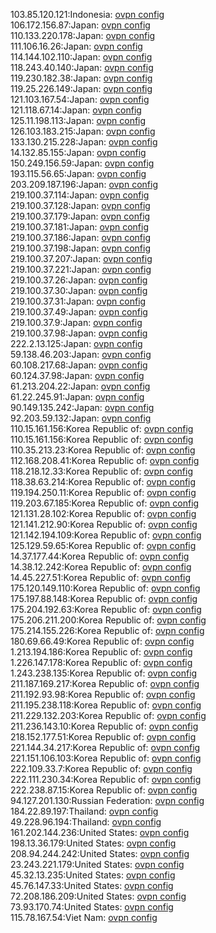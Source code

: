 103.85.120.121:Indonesia: [ovpn config](vpn/103_85_120_121.ovpn)  
106.172.156.87:Japan: [ovpn config](vpn/106_172_156_87.ovpn)  
110.133.220.178:Japan: [ovpn config](vpn/110_133_220_178.ovpn)  
111.106.16.26:Japan: [ovpn config](vpn/111_106_16_26.ovpn)  
114.144.102.110:Japan: [ovpn config](vpn/114_144_102_110.ovpn)  
118.243.40.140:Japan: [ovpn config](vpn/118_243_40_140.ovpn)  
119.230.182.38:Japan: [ovpn config](vpn/119_230_182_38.ovpn)  
119.25.226.149:Japan: [ovpn config](vpn/119_25_226_149.ovpn)  
121.103.167.54:Japan: [ovpn config](vpn/121_103_167_54.ovpn)  
121.118.67.14:Japan: [ovpn config](vpn/121_118_67_14.ovpn)  
125.11.198.113:Japan: [ovpn config](vpn/125_11_198_113.ovpn)  
126.103.183.215:Japan: [ovpn config](vpn/126_103_183_215.ovpn)  
133.130.215.228:Japan: [ovpn config](vpn/133_130_215_228.ovpn)  
14.132.85.155:Japan: [ovpn config](vpn/14_132_85_155.ovpn)  
150.249.156.59:Japan: [ovpn config](vpn/150_249_156_59.ovpn)  
193.115.56.65:Japan: [ovpn config](vpn/193_115_56_65.ovpn)  
203.209.187.196:Japan: [ovpn config](vpn/203_209_187_196.ovpn)  
219.100.37.114:Japan: [ovpn config](vpn/219_100_37_114.ovpn)  
219.100.37.128:Japan: [ovpn config](vpn/219_100_37_128.ovpn)  
219.100.37.179:Japan: [ovpn config](vpn/219_100_37_179.ovpn)  
219.100.37.181:Japan: [ovpn config](vpn/219_100_37_181.ovpn)  
219.100.37.186:Japan: [ovpn config](vpn/219_100_37_186.ovpn)  
219.100.37.198:Japan: [ovpn config](vpn/219_100_37_198.ovpn)  
219.100.37.207:Japan: [ovpn config](vpn/219_100_37_207.ovpn)  
219.100.37.221:Japan: [ovpn config](vpn/219_100_37_221.ovpn)  
219.100.37.26:Japan: [ovpn config](vpn/219_100_37_26.ovpn)  
219.100.37.30:Japan: [ovpn config](vpn/219_100_37_30.ovpn)  
219.100.37.31:Japan: [ovpn config](vpn/219_100_37_31.ovpn)  
219.100.37.49:Japan: [ovpn config](vpn/219_100_37_49.ovpn)  
219.100.37.9:Japan: [ovpn config](vpn/219_100_37_9.ovpn)  
219.100.37.98:Japan: [ovpn config](vpn/219_100_37_98.ovpn)  
222.2.13.125:Japan: [ovpn config](vpn/222_2_13_125.ovpn)  
59.138.46.203:Japan: [ovpn config](vpn/59_138_46_203.ovpn)  
60.108.217.68:Japan: [ovpn config](vpn/60_108_217_68.ovpn)  
60.124.37.98:Japan: [ovpn config](vpn/60_124_37_98.ovpn)  
61.213.204.22:Japan: [ovpn config](vpn/61_213_204_22.ovpn)  
61.22.245.91:Japan: [ovpn config](vpn/61_22_245_91.ovpn)  
90.149.135.242:Japan: [ovpn config](vpn/90_149_135_242.ovpn)  
92.203.59.132:Japan: [ovpn config](vpn/92_203_59_132.ovpn)  
110.15.161.156:Korea Republic of: [ovpn config](vpn/110_15_161_156.ovpn)  
110.15.161.156:Korea Republic of: [ovpn config](vpn/110_15_161_156.ovpn)  
110.35.213.23:Korea Republic of: [ovpn config](vpn/110_35_213_23.ovpn)  
112.168.208.41:Korea Republic of: [ovpn config](vpn/112_168_208_41.ovpn)  
118.218.12.33:Korea Republic of: [ovpn config](vpn/118_218_12_33.ovpn)  
118.38.63.214:Korea Republic of: [ovpn config](vpn/118_38_63_214.ovpn)  
119.194.250.11:Korea Republic of: [ovpn config](vpn/119_194_250_11.ovpn)  
119.203.67.185:Korea Republic of: [ovpn config](vpn/119_203_67_185.ovpn)  
121.131.28.102:Korea Republic of: [ovpn config](vpn/121_131_28_102.ovpn)  
121.141.212.90:Korea Republic of: [ovpn config](vpn/121_141_212_90.ovpn)  
121.142.194.109:Korea Republic of: [ovpn config](vpn/121_142_194_109.ovpn)  
125.129.59.65:Korea Republic of: [ovpn config](vpn/125_129_59_65.ovpn)  
14.37.177.44:Korea Republic of: [ovpn config](vpn/14_37_177_44.ovpn)  
14.38.12.242:Korea Republic of: [ovpn config](vpn/14_38_12_242.ovpn)  
14.45.227.51:Korea Republic of: [ovpn config](vpn/14_45_227_51.ovpn)  
175.120.149.110:Korea Republic of: [ovpn config](vpn/175_120_149_110.ovpn)  
175.197.88.148:Korea Republic of: [ovpn config](vpn/175_197_88_148.ovpn)  
175.204.192.63:Korea Republic of: [ovpn config](vpn/175_204_192_63.ovpn)  
175.206.211.200:Korea Republic of: [ovpn config](vpn/175_206_211_200.ovpn)  
175.214.155.226:Korea Republic of: [ovpn config](vpn/175_214_155_226.ovpn)  
180.69.66.49:Korea Republic of: [ovpn config](vpn/180_69_66_49.ovpn)  
1.213.194.186:Korea Republic of: [ovpn config](vpn/1_213_194_186.ovpn)  
1.226.147.178:Korea Republic of: [ovpn config](vpn/1_226_147_178.ovpn)  
1.243.238.135:Korea Republic of: [ovpn config](vpn/1_243_238_135.ovpn)  
211.187.169.217:Korea Republic of: [ovpn config](vpn/211_187_169_217.ovpn)  
211.192.93.98:Korea Republic of: [ovpn config](vpn/211_192_93_98.ovpn)  
211.195.238.118:Korea Republic of: [ovpn config](vpn/211_195_238_118.ovpn)  
211.229.132.203:Korea Republic of: [ovpn config](vpn/211_229_132_203.ovpn)  
211.236.143.10:Korea Republic of: [ovpn config](vpn/211_236_143_10.ovpn)  
218.152.177.51:Korea Republic of: [ovpn config](vpn/218_152_177_51.ovpn)  
221.144.34.217:Korea Republic of: [ovpn config](vpn/221_144_34_217.ovpn)  
221.151.106.103:Korea Republic of: [ovpn config](vpn/221_151_106_103.ovpn)  
222.109.33.7:Korea Republic of: [ovpn config](vpn/222_109_33_7.ovpn)  
222.111.230.34:Korea Republic of: [ovpn config](vpn/222_111_230_34.ovpn)  
222.238.87.15:Korea Republic of: [ovpn config](vpn/222_238_87_15.ovpn)  
94.127.201.130:Russian Federation: [ovpn config](vpn/94_127_201_130.ovpn)  
184.22.89.197:Thailand: [ovpn config](vpn/184_22_89_197.ovpn)  
49.228.96.194:Thailand: [ovpn config](vpn/49_228_96_194.ovpn)  
161.202.144.236:United States: [ovpn config](vpn/161_202_144_236.ovpn)  
198.13.36.179:United States: [ovpn config](vpn/198_13_36_179.ovpn)  
208.94.244.242:United States: [ovpn config](vpn/208_94_244_242.ovpn)  
23.243.221.179:United States: [ovpn config](vpn/23_243_221_179.ovpn)  
45.32.13.235:United States: [ovpn config](vpn/45_32_13_235.ovpn)  
45.76.147.33:United States: [ovpn config](vpn/45_76_147_33.ovpn)  
72.208.186.209:United States: [ovpn config](vpn/72_208_186_209.ovpn)  
73.93.170.74:United States: [ovpn config](vpn/73_93_170_74.ovpn)  
115.78.167.54:Viet Nam: [ovpn config](vpn/115_78_167_54.ovpn)  
